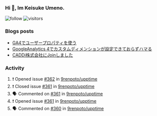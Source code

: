 ### Hi 👋, Im Keisuke Umeno.

<!--
**9renpoto/9renpoto** is a ✨ _special_ ✨ repository because its `README.md` (this file) appears on your GitHub profile.

Here are some ideas to get you started:

- 🔭 I’m currently working on ...
- 🌱 I’m currently learning ...
- 👯 I’m looking to collaborate on ...
- 🤔 I’m looking for help with ...
- 💬 Ask me about ...
- 📫 How to reach me: ...
- 😄 Pronouns: ...
- ⚡ Fun fact: ...
-->

![follow](https://img.shields.io/github/followers/9renpoto?label=Follow&style=social)
![visitors](https://komarev.com/ghpvc/?username=9renpoto&label=Profile%20views&color=0e75b6&style=flat)

### Blogs posts

<!-- BLOG-POST-LIST:START -->
- [GA4でユーザープロパティを使う](https://9renpoto.dev/2021/02/21/google-analytics-4-user-properties/)
- [GoogleAnalytics 4でカスタムディメンションが設定できておらずハマる](https://9renpoto.dev/2021/02/13/google-analytics-4/)
- [CADDi株式会社にJoinしました](https://9renpoto.dev/2020/12/05/join/)
<!-- BLOG-POST-LIST:END -->

### Activity

<!--START_SECTION:activity-->
1. ❗️ Opened issue [#362](https://github.com/9renpoto/upptime/issues/362) in [9renpoto/upptime](https://github.com/9renpoto/upptime)
2. ❗️ Closed issue [#361](https://github.com/9renpoto/upptime/issues/361) in [9renpoto/upptime](https://github.com/9renpoto/upptime)
3. 🗣 Commented on [#361](https://github.com/9renpoto/upptime/issues/361) in [9renpoto/upptime](https://github.com/9renpoto/upptime)
4. ❗️ Opened issue [#361](https://github.com/9renpoto/upptime/issues/361) in [9renpoto/upptime](https://github.com/9renpoto/upptime)
5. 🗣 Commented on [#360](https://github.com/9renpoto/upptime/issues/360) in [9renpoto/upptime](https://github.com/9renpoto/upptime)
<!--END_SECTION:activity-->

<!--START_SECTION:waka-->
<!--END_SECTION:waka-->
